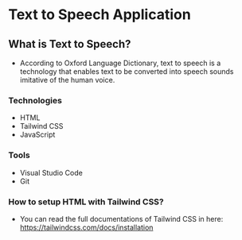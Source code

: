 # Text to Speech Application

## What is Text to Speech?

- According to Oxford Language Dictionary, text to speech is a technology that enables text to be converted into speech sounds imitative of the human voice.

### Technologies

- HTML
- Tailwind CSS
- JavaScript

### Tools

- Visual Studio Code
- Git

### How to setup HTML with Tailwind CSS?

- You can read the full documentations of Tailwind CSS in here: https://tailwindcss.com/docs/installation
